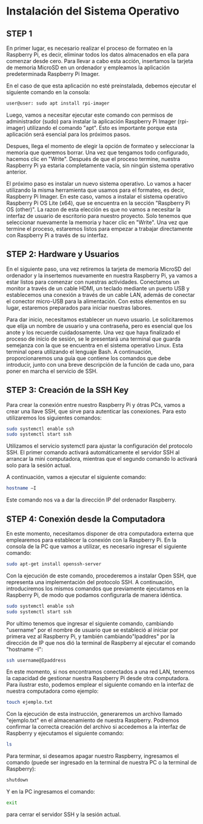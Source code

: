# Instalación del Sistema Operativo
## STEP 1

En primer lugar, es necesario realizar el proceso de formateo en la Raspberry Pi, es decir, eliminar todos los datos almacenados en ella para comenzar desde cero. Para llevar a cabo esta acción, insertamos la tarjeta de memoria MicroSD en un ordenador y empleamos la aplicación predeterminada Raspberry Pi Imager.

En el caso de que esta aplicación no esté preinstalada, debemos ejecutar el siguiente comando en la consola:

```bash
user@user: sudo apt install rpi-imager
```

Luego, vamos a necesitar ejecutar este comando con permisos de administrador (sudo) para instalar la aplicación Raspberry Pi Imager (rpi-imager) utilizando el comando "apt". Esto es importante porque esta aplicación será esencial para los próximos pasos.

Despues, llega el momento de elegir la opción de formateo y seleccionar la memoria que queremos borrar. Una vez que tengamos todo configurado, hacemos clic en "Write". Después de que el proceso termine, nuestra Raspberry Pi ya estaria completamente vacía, sin ningún sistema operativo anterior.

El próximo paso es instalar un nuevo sistema operativo. Lo vamos a hacer utilizando la misma herramienta que usamos para el formateo, es decir, Raspberry Pi Imager. En este caso, vamos a instalar el sistema operativo Raspberry Pi OS Lite (x64), que se encuentra en la sección "Raspberry Pi OS (other)". La razon de esta elección es que no vamos a necesitar la interfaz de usuario de escritorio para nuestro proyecto. Solo tenemos que seleccionar nuevamente la memoria y hacer clic en "Write". Una vez que termine el proceso, estaremos listos para empezar a trabajar directamente con Raspberry Pi a través de su interfaz. 



## STEP 2: Hardware y Usuarios

En el siguiente paso, una vez retiremos la tarjeta de memoria MicroSD del ordenador y la insertemos nuevamente en nuestra Raspberry Pi, ya vamos a estar listos para comenzar con nuestras actividades. Conectamos un monitor a través de un cable HDMI, un teclado mediante un puerto USB y establecemos una conexión a través de un cable LAN, además de conectar el conector micro-USB para la alimentación. Con estos elementos en su lugar, estaremos preparados para iniciar nuestras labores.


Para dar inicio, necesitamos establecer un nuevo usuario. Le solicitaremos que elija un nombre de usuario y una contraseña, pero es esencial que los anote y los recuerde cuidadosamente. Una vez que haya finalizado el proceso de inicio de sesión, se le presentará una terminal que guarda semejanza con la que se encuentra en el sistema operativo Linux. Esta terminal opera utilizando el lenguaje Bash. A continuación, proporcionaremos una guía que contiene los comandos que debe introducir, junto con una breve descripción de la función de cada uno, para poner en marcha el servicio de SSH.



## STEP 3: Creación de la SSH Key

Para crear la conexión entre nuestro Raspberry Pi y ótras PCs, vamos a crear una llave SSH, que sirve para autenticar las conexiones. Para esto utilizaremos los siguientes comandos: 

```bash
sudo systemctl enable ssh
sudo systemctl start ssh
```

Utilizamos el servicio systemctl para ajustar la configuración del protocolo SSH. El primer comando activará automáticamente el servidor SSH al arrancar la mini computadora, mientras que el segundo comando lo activará solo para la sesión actual.

A continuación, vamos a ejecutar el siguiente comando:

```Bash
hostname –I
```

Este comando nos va a dar la dirección IP del ordenador Raspberry.





## STEP 4: Conexión desde la Computadora

En este momento, necesitamos disponer de otra computadora externa que emplearemos para establecer la conexión con la Raspberry Pi. En la consola de la PC que vamos a utilizar, es necesario ingresar el siguiente comando:

```Bash
sudo apt-get install openssh-server
```

Con la ejecución de este comando, procederemos a instalar Open SSH, que representa una implementación del protocolo SSH. A continuación, introduciremos los mismos comandos que previamente ejecutamos en la Raspberry Pi, de modo que podamos configurarla de manera idéntica.

```bash
sudo systemctl enable ssh
sudo systemctl start ssh
```

Por ultimo tenemos que ingresar el siguiente comando, cambiando "username" por el nombre de usuario que se estableció al iniciar por primera vez al Raspberry Pi, y también cambiando"Ipaddres" por la dirección de IP que nos dió la terminal de Raspberry al ejecutar el comando "hostname -I":

```bash
ssh username@Ipaddress
```

En este momento, si nos encontramos conectados a una red LAN, tenemos la capacidad de gestionar nuestra Raspberry Pi desde otra computadora. Para ilustrar esto, podemos emplear el siguiente comando en la interfaz de nuestra computadora como ejemplo:

```bash
touch ejemplo.txt
```

Con la ejecución de esta instrucción, generaremos un archivo llamado "ejemplo.txt" en el almacenamiento de nuestra Raspberry. Podremos confirmar la correcta creación del archivo si accedemos a la interfaz de Raspberry y ejecutamos el siguiente comando:

```bash
ls
```

Para terminar, si deseamos apagar nuestro Raspberry, ingresamos el comando (puede ser ingresado en la terminal de nuestra PC o la terminal de Raspberry):

```bash
shutdown
```

Y en la PC ingresamos el comando:

```bash
exit
```

para cerrar el servidor SSH y la sesión actual.